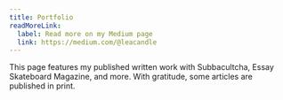 ```yaml
---
title: Portfolio
readMoreLink:
  label: Read more on my Medium page
  link: https://medium.com/@leacandle
---
```

This page features my published written work with Subbacultcha, Essay Skateboard Magazine, and more. With gratitude, some articles are published in print.

